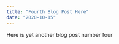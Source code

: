 ```yaml
---
title: "Fourth Blog Post Here"
date: "2020-10-15"
---
```


Here is yet another blog post number four

